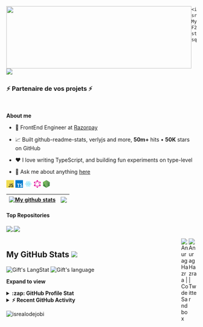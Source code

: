 
<p>
  <img align="left" width="490" height="165" src="https://github-readme-stats.vercel.app/api?username=MrStanDu33&show_icons=true&hide_border=false&line_height=20&title_color=f69673&icon_color=1b93c9&show_owner=true"/>
  <p>



    <img src="https://img.shields.io/badge/-MySQL-F29111?style=flat-square&logo=MySQL&logoColor=white"/>
<p>


<img src="http://views.whatilearened.today/views/github/kirp11/views.svg"/>
<h3>⚡️ Partenaire de vos projets ⚡️</h3><br/>
<p>

**About me**

- 💼 FrontEnd Engineer at [Razorpay](http://razorpay.com/)

- 📈 Built github-readme-stats, verlyjs and more, **50m+** hits • **50K** stars on GitHub

- ❤️ I love writing TypeScript, and building fun experiments on type-level

- 💬 Ask me about anything [here](https://github.com/kirp11/kirp11/issues)

<code><img height="20" alt="javascript" src="https://raw.githubusercontent.com/github/explore/80688e429a7d4ef2fca1e82350fe8e3517d3494d/topics/javascript/javascript.png"></code>
<code><img height="20" alt="typescript" src="https://raw.githubusercontent.com/github/explore/80688e429a7d4ef2fca1e82350fe8e3517d3494d/topics/typescript/typescript.png"></code>
<code><img height="20" alt="react" src="https://raw.githubusercontent.com/github/explore/80688e429a7d4ef2fca1e82350fe8e3517d3494d/topics/react/react.png"></code>
<code><img height="20" alt="graphql" src="https://raw.githubusercontent.com/github/explore/5c058a388828bb5fde0bcafd4bc867b5bb3f26f3/topics/graphql/graphql.png"></code>
<code><img height="20" alt="nodejs" src="https://raw.githubusercontent.com/github/explore/80688e429a7d4ef2fca1e82350fe8e3517d3494d/topics/nodejs/nodejs.png"></code>    


| <a href="https://github.com/kirp11/github-readme-stats"><img align="center" src="https://github-readme-stats.vercel.app/api?username=kirp11&show_icons=true&include_all_commits=true&theme=buefy&hide_border=true" alt="My github stats" /></a> | <a href="https://github.com/kirp11/github-readme-stats"><img align="center" src="https://github-readme-stats.vercel.app/api/top-langs/?username=kirp11&layout=compact&theme=buefy&hide_border=true" /></a> |
| ------------- | ------------- |

#### Top Repositories


<a href="https://github.com/kirp11/github-readme-stats">
  <img align="center" src="https://github-readme-stats.vercel.app/api/pin/?username=kirp11&repo=github-readme-stats&theme=buefy" />
</a>
<a href="https://github.com/kirp11/kirp11.github.io">
  <img align="center" src="https://github-readme-stats.vercel.app/api/pin/?username=kirp11&repo=kirp11.github.io&theme=buefy" />
</a>

<br />
<br />

<a href="https://twitter.com/anuraghazru">
  <img align="right" alt="Anurag Hazra | Twitter" width="21px" src="https://raw.githubusercontent.com/kirp11/kirp11/master/assets/twitter.svg" />
</a>
<a href="https://codesandbox.io/u/kirp11">
  <img align="right" alt="Anurag Hazra | CodeSandbox" width="20px" src="https://raw.githubusercontent.com/kirp11/kirp11/master/assets/codesandbox.svg" />
</a>

 ##  My GitHub Stats <img src = "https://i.pinimg.com/originals/65/c4/f4/65c4f452571be1261e9c623f7da488ac.gif" width = 35px> 
 
 <div>
   <img align="center" src="https://github-readme-streak-stats.herokuapp.com/?user=kirp11" alt="Gift's LangStat" />
  <img align="center" src="https://github-readme-stats.vercel.app/api/top-langs?username=kirp11&langs_count=10&show_icons=true&locale=en&layout=compact&theme=light" alt="Gift's language" height="192px"  width="500px"/>
</div>

**Expand to view**
<details>
  <summary><b>:zap: GitHub Profile Stat</b></summary>
  <img src="https://github-readme-stats.kirp111.vercel.app/api?username=kirp11&show_icons=true" />
</details>
<details>
  <summary><b>⚡ Recent GitHub Activity</b></summary>
  <br/>
   <a href="https://github.com/kirp11/"><img alt="Gift' Activity Graph" src="https://activity-graph.herokuapp.com/graph?username=kirp11&custom_title=Gift's%20Contribution%20Graph&theme=react-dark" /></a>
  <br/>
</details>

<!-- GitHub section: END -->

<!-- Profile Views -->

<p align="left"> <img src="https://komarev.com/ghpvc/?username=kirp11&label=Profile%20views&color=0e75b6&style=flat" alt="isrealodejobi" />
</p>

<!-- THE END -->


